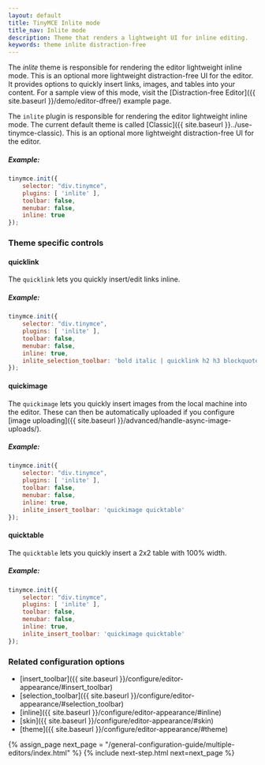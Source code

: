 ```yaml
---
layout: default
title: TinyMCE Inlite mode
title_nav: Inlite mode
description: Theme that renders a lightweight UI for inline editing.
keywords: theme inlite distraction-free
---
```


The _inlite_ theme is responsible for rendering the editor lightweight inline mode. This is an optional more lightweight distraction-free UI for the editor. It provides options to quickly insert links, images, and tables into your content. For a sample view of this mode, visit the [Distraction-free Editor]({{ site.baseurl }}/demo/editor-dfree/) example page.

The `inlite` plugin is responsible for rendering the editor lightweight inline mode. The current default theme is called [Classic]({{ site.baseurl }}../use-tinymce-classic). This is an optional more lightweight distraction-free UI for the editor.

##### Example:

```js
tinymce.init({
    selector: "div.tinymce",
    plugins: [ 'inlite' ],
    toolbar: false,
    menubar: false,
    inline: true
});
```

### Theme specific controls

#### quicklink

The `quicklink` lets you quickly insert/edit links inline.

##### Example:

```js
tinymce.init({
    selector: "div.tinymce",
    plugins: [ 'inlite' ],
    toolbar: false,
    menubar: false,
    inline: true,
    inlite_selection_toolbar: 'bold italic | quicklink h2 h3 blockquote'
});
```

#### quickimage

The `quickimage` lets you quickly insert images from the local machine into the editor. These can then be automatically uploaded if you configure [image uploading]({{ site.baseurl }}/advanced/handle-async-image-uploads/).

##### Example:

```js
tinymce.init({
    selector: "div.tinymce",
    plugins: [ 'inlite' ],
    toolbar: false,
    menubar: false,
    inline: true,
    inlite_insert_toolbar: 'quickimage quicktable'
});
```

#### quicktable

The `quicktable` lets you quickly insert a 2x2 table with 100% width.

##### Example:

```js
tinymce.init({
    selector: "div.tinymce",
    plugins: [ 'inlite' ],
    toolbar: false,
    menubar: false,
    inline: true,
    inlite_insert_toolbar: 'quickimage quicktable'
});
```

### Related configuration options

* [insert_toolbar]({{ site.baseurl }}/configure/editor-appearance/#insert_toolbar)
* [selection_toolbar]({{ site.baseurl }}/configure/editor-appearance/#selection_toolbar)
* [inline]({{ site.baseurl }}/configure/editor-appearance/#inline)
* [skin]({{ site.baseurl }}/configure/editor-appearance/#skin)
* [theme]({{ site.baseurl }}/configure/editor-appearance/#theme)


{% assign_page next_page = "/general-configuration-guide/multiple-editors/index.html" %}
{% include next-step.html next=next_page %}